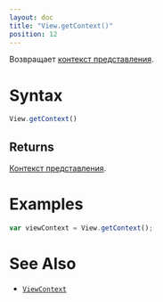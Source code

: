 ```yaml
---
layout: doc
title: "View.getContext()"
position: 12
---
```


Возвращает [контекст представления](../../ViewContext/).

# Syntax

```js
View.getContext()
```

## Returns

[Контекст представления](../../ViewContext/).

# Examples

```js
var viewContext = View.getContext();
```

# See Also

* [`ViewContext`](../../ViewContext/)

